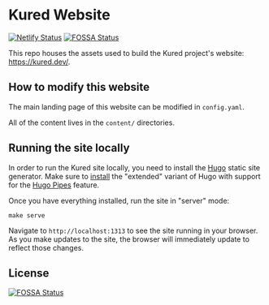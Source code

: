 # Kured Website

[![Netlify Status](https://api.netlify.com/api/v1/badges/c23db575-eeab-4d0b-9326-5ee9047b5244/deploy-status)](https://app.netlify.com/sites/kured/deploys)
[![FOSSA Status](https://app.fossa.com/api/projects/git%2Bgithub.com%2Fkubereboot%2Fwebsite.svg?type=shield)](https://app.fossa.com/projects/git%2Bgithub.com%2Fkubereboot%2Fwebsite?ref=badge_shield)

This repo houses the assets used to build the Kured project's website: <https://kured.dev/>.

## How to modify this website

The main landing page of this website can be modified in `config.yaml`.

All of the content lives in the `content/` directories.

## Running the site locally

In order to run the Kured site locally, you need to install the [Hugo](https://gohugo.io) static site generator. Make sure to [install](https://gohugo.io/getting-started/installing/) the "extended" variant of Hugo with support for the [Hugo Pipes](https://gohugo.io/hugo-pipes/introduction/) feature.

Once you have everything installed, run the site in "server" mode:

```cli
make serve
```

Navigate to `http://localhost:1313` to see the site running in your browser. As you make updates to the site, the browser will immediately update to reflect those changes.

## License

[![FOSSA Status](https://app.fossa.com/api/projects/git%2Bgithub.com%2Fkubereboot%2Fwebsite.svg?type=large)](https://app.fossa.com/projects/git%2Bgithub.com%2Fkubereboot%2Fwebsite?ref=badge_large)
